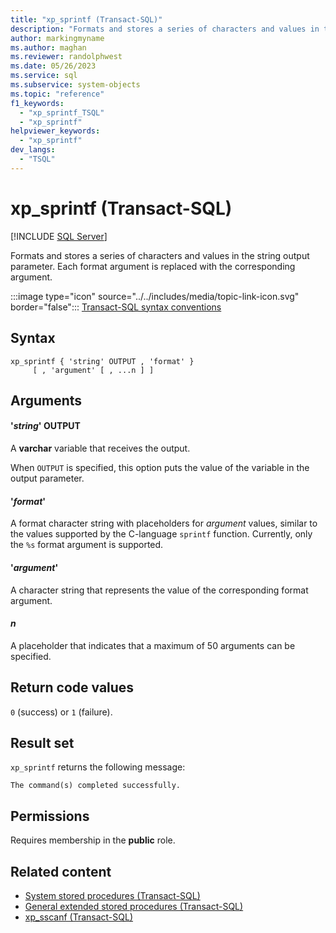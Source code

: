 ```yaml
---
title: "xp_sprintf (Transact-SQL)"
description: "Formats and stores a series of characters and values in the string output parameter."
author: markingmyname
ms.author: maghan
ms.reviewer: randolphwest
ms.date: 05/26/2023
ms.service: sql
ms.subservice: system-objects
ms.topic: "reference"
f1_keywords:
  - "xp_sprintf_TSQL"
  - "xp_sprintf"
helpviewer_keywords:
  - "xp_sprintf"
dev_langs:
  - "TSQL"
---
```

# xp_sprintf (Transact-SQL)

[!INCLUDE [SQL Server](../../includes/applies-to-version/sqlserver.md)]

Formats and stores a series of characters and values in the string output parameter. Each format argument is replaced with the corresponding argument.

:::image type="icon" source="../../includes/media/topic-link-icon.svg" border="false"::: [Transact-SQL syntax conventions](../../t-sql/language-elements/transact-sql-syntax-conventions-transact-sql.md)

## Syntax

```syntaxsql
xp_sprintf { 'string' OUTPUT , 'format' }
     [ , 'argument' [ , ...n ] ]
```

## Arguments

#### '*string*' OUTPUT

A **varchar** variable that receives the output.

When `OUTPUT` is specified, this option puts the value of the variable in the output parameter.

#### '*format*'

A format character string with placeholders for *argument* values, similar to the values supported by the C-language `sprintf` function. Currently, only the `%s` format argument is supported.

#### '*argument*'

A character string that represents the value of the corresponding format argument.

#### *n*

A placeholder that indicates that a maximum of 50 arguments can be specified.

## Return code values

`0` (success) or `1` (failure).

## Result set

`xp_sprintf` returns the following message:

```output
The command(s) completed successfully.
```

## Permissions

Requires membership in the **public** role.

## Related content

- [System stored procedures (Transact-SQL)](system-stored-procedures-transact-sql.md)
- [General extended stored procedures (Transact-SQL)](general-extended-stored-procedures-transact-sql.md)
- [xp_sscanf (Transact-SQL)](xp-sscanf-transact-sql.md)

